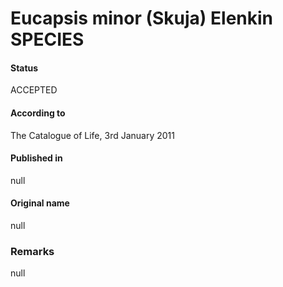 # Eucapsis minor (Skuja) Elenkin SPECIES

#### Status
ACCEPTED

#### According to
The Catalogue of Life, 3rd January 2011

#### Published in
null

#### Original name
null

### Remarks
null
